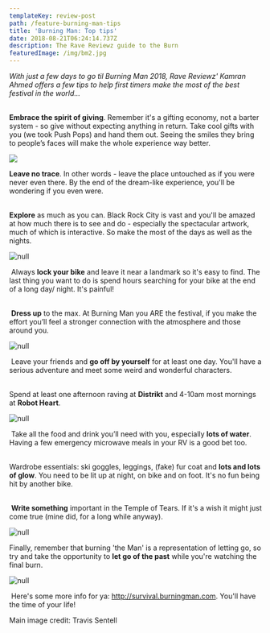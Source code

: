 ```yaml
---
templateKey: review-post
path: /feature-burning-man-tips
title: 'Burning Man: Top tips'
date: 2018-08-21T06:24:14.737Z
description: The Rave Reviewz guide to the Burn
featuredImage: /img/bm2.jpg
---
```

_With just a few days to go til Burning Man 2018,  Rave Reviewz' Kamran Ahmed offers a few tips to help first timers make the most of the best festival in the world..._
<br><br>

**Embrace the spirit of giving**. Remember it's a gifting economy, not a barter system - so give without expecting anything in return. Take cool gifts with you (we took Push Pops) and hand them out. Seeing the smiles they bring to people’s faces will make the whole experience way better.

![](/img/distrikt-burn.jpg)

**Leave no trace**. In other words - leave the place untouched as if you were never even there. By the end of the dream-like experience, you'll be wondering if you even were.
<br><br>

**Explore** as much as you can. Black Rock City is vast and you'll be amazed at how much there is to see and do - especially the spectacular artwork, much of which is interactive. So make the most of the days as well as the nights. 

![null](/img/statue.jpg)

 Always **lock your bike** and leave it near a landmark so it's easy to find. The last thing you want to do is spend hours searching for your bike at the end of a long day/ night. It's painful!
<br><br>

 **Dress up** to the max. At Burning Man you ARE the festival, if you make the effort you’ll feel a stronger connection with the atmosphere and those around you.

![null](/img/crew.jpg)

 Leave your friends and **go off by yourself** for at least one day. You'll have a serious adventure and meet some weird and wonderful characters.
<br><br>

Spend at least one afternoon raving at **Distrikt** and 4-10am most mornings at **Robot Heart**. 

![null](/img/distrkt.jpg)

 Take all the food and drink you’ll need with you, especially **lots of water**. Having a few emergency microwave meals in your RV is a good bet too.
<br><br>

Wardrobe essentials: ski goggles, leggings, (fake) fur coat and **lots and lots of glow**. You need to be lit up at night, on bike and on foot. It's no fun being hit by another bike. 
<br><br>

 **Write something** important in the Temple of Tears. If it's a wish it might just come true (mine did, for a long while anyway). 

![null](/img/temple.jpg)

Finally, remember that burning 'the Man' is a representation of letting go, so try and take the opportunity to **let go of the past** while you're watching the final burn. 

![null](/img/burn.jpg)

 Here's some more info for ya: http://survival.burningman.com. You'll have the time of your life!

Main image credit: Travis Sentell
